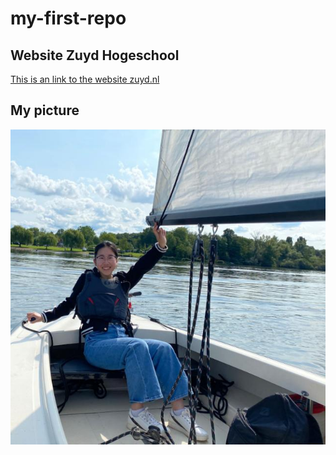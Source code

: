 # my-first-repo
## Website Zuyd Hogeschool
[This is an link to the website zuyd.nl](https://www.zuyd.nl/)

## My picture
![profielfoto](img/profielfoto.jpg)

